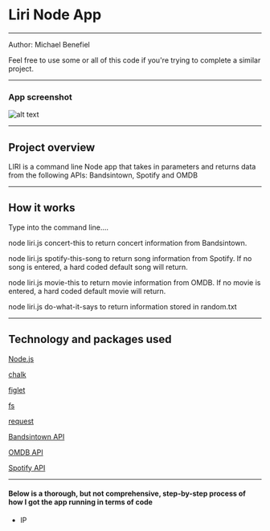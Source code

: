<h1>Liri Node App</h1>


<hr></hr>

Author: Michael Benefiel

Feel free to use some or all of this code if you're trying to complete a similar project.
<hr></hr>

<h3> App screenshot </h3>

![alt text](https://github.com/mjbenefiel/liri-node-app/blob/master/gif/liriappdemo.gif "Liri Node App")

<hr></hr>

<h2> Project overview</h2>
LIRI is a command line Node app that takes in parameters and returns data from the following APIs: Bandsintown, Spotify and OMDB
<hr></hr>

<h2> How it works </h2>
Type into the command line....
<p></p>
node liri.js concert-this <artist/band name here> to return concert information from Bandsintown. 

node liri.js spotify-this-song <song name here> to return song information from Spotify. If no song is entered, a hard coded default song will return.
  
node liri.js movie-this <movie name here> to return movie information from OMDB. If no movie is entered, a hard coded default movie will return.
  
node liri.js do-what-it-says to return information stored in random.txt

<hr></hr>

<h2>Technology and packages used</h2>

[Node.js](https://nodejs.org/en/)

[chalk](https://www.npmjs.com/package/chalk)

[figlet](https://www.npmjs.com/package/figlet)

[fs](https://www.npmjs.com/package/fs)

[request](https://www.npmjs.com/package/request)

[Bandsintown API](http://www.artists.bandsintown.com/bandsintown-api)

[OMDB API](http://www.omdbapi.com/)

[Spotify API](https://developer.spotify.com/documentation/web-api/)

<hr></hr>

<h4>Below is a thorough, but not comprehensive, step-by-step process of how I got the app running in terms of code</h4>

- IP
